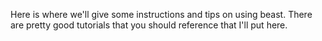 Here is where we'll give some instructions and tips on using beast. There are pretty good tutorials that you should reference that I'll put here.
